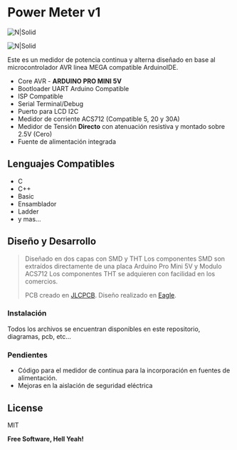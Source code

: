 # Power Meter v1 

![N|Solid](https://raw.githubusercontent.com/electgpl/PowerMeter/master/20180807_204942.jpg)

![N|Solid](https://raw.githubusercontent.com/electgpl/PowerMeter/master/descarg%C3%B1a.png)

Este es un medidor de potencia continua y alterna diseñado en base al microcontrolador AVR linea MEGA compatible ArduinoIDE.

  - Core AVR - **ARDUINO PRO MINI 5V**
  - Bootloader UART Arduino Compatible
  - ISP Compatible
  - Serial Terminal/Debug
  - Puerto para LCD I2C
  - Medidor de corriente ACS712 (Compatible 5, 20 y 30A) 
  - Medidor de Tensión **Directo** con atenuación resistiva y montado sobre 2.5V (Cero)
  - Fuente de alimentación integrada

## Lenguajes Compatibles

  - C
  - C++
  - Basic
  - Ensamblador
  - Ladder
  - y mas...
  
## Diseño y Desarrollo

> Diseñado en dos capas con SMD y THT
> Los componentes SMD son extraídos directamente de una placa Arduino Pro Mini 5V y Modulo ACS712
> Los componentes THT se adquieren con facilidad en los comercios.
>                           
> PCB creado en [JLCPCB].
> Diseño realizado en [Eagle].


### Instalación

Todos los archivos se encuentran disponibles en este repositorio, diagramas, pcb, etc...

### Pendientes

 - Código para el medidor de continua para la incorporación en fuentes de alimentación.
 - Mejoras en la aislación de seguridad eléctrica

License
----

MIT


**Free Software, Hell Yeah!**

[JLCPCB]: <https://jlcpcb.com/>
[Eagle]: <https://www.autodesk.com/products/eagle/overview>
